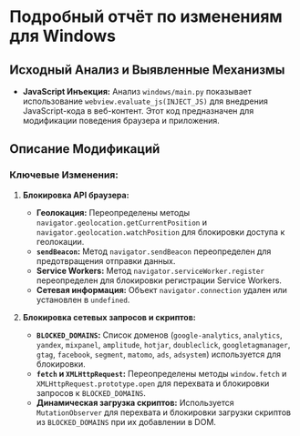 # Подробный отчёт по изменениям для Windows

## Исходный Анализ и Выявленные Механизмы

*   **JavaScript Инъекция:** Анализ `windows/main.py` показывает использование `webview.evaluate_js(INJECT_JS)` для внедрения JavaScript-кода в веб-контент. Этот код предназначен для модификации поведения браузера и приложения.

## Описание Модификаций

### Ключевые Изменения:

1.  **Блокировка API браузера:**
    *   **Геолокация:** Переопределены методы `navigator.geolocation.getCurrentPosition` и `navigator.geolocation.watchPosition` для блокировки доступа к геолокации.
    *   **`sendBeacon`:** Метод `navigator.sendBeacon` переопределен для предотвращения отправки данных.
    *   **Service Workers:** Метод `navigator.serviceWorker.register` переопределен для блокировки регистрации Service Workers.
    *   **Сетевая информация:** Объект `navigator.connection` удален или установлен в `undefined`.

2.  **Блокировка сетевых запросов и скриптов:**
    *   **`BLOCKED_DOMAINS`:** Список доменов (`google-analytics`, `analytics`, `yandex`, `mixpanel`, `amplitude`, `hotjar`, `doubleclick`, `googletagmanager`, `gtag`, `facebook`, `segment`, `matomo`, `ads`, `adsystem`) используется для блокировки.
    *   **`fetch` и `XMLHttpRequest`:** Переопределены методы `window.fetch` и `XMLHttpRequest.prototype.open` для перехвата и блокировки запросов к `BLOCKED_DOMAINS`.
    *   **Динамическая загрузка скриптов:** Используется `MutationObserver` для перехвата и блокировки загрузки скриптов из `BLOCKED_DOMAINS` при их добавлении в DOM.